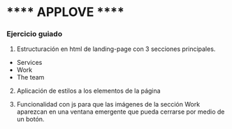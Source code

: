 # **** APPLOVE ****

### Ejercicio guiado

1. Estructuración en html de landing-page con 3 secciones principales.
  * Services
  * Work
  * The team
  
2. Aplicación de estilos a los elementos de la página

3. Funcionalidad con js para que las imágenes de la sección Work aparezcan en una ventana emergente que pueda cerrarse por medio de un botón.